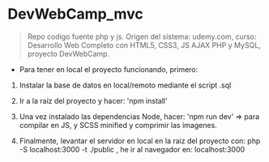 # DevWebCamp_mvc
> Repo codigo fuente php y js. Origen del sistema: udemy.com, curso: Desarrollo Web Completo con HTML5, CSS3, JS AJAX PHP y MySQL, proyecto DevWebCamp.

- Para tener en local el proyecto funcionando, primero:

1. Instalar la base de datos en local/remoto mediante el script .sql
2. Ir a la raíz del proyecto y hacer: 'npm install'
3. Una vez instalado las dependencias Node, hacer: 'npm run dev' => para compilar en JS, y SCSS minified y comprimir las imagenes.

4. Finalmente, levantar el servidor en local en la raiz del proyecto con: php -S localhost:3000 -t ./public  , he ir al navegador en: localhost:3000
